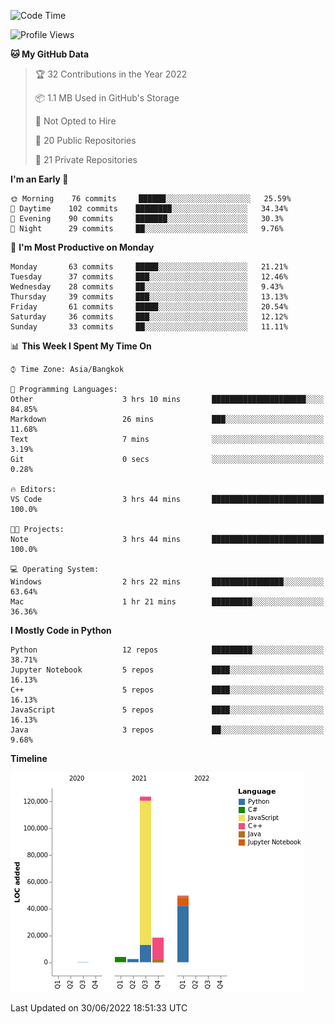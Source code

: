 <!--START_SECTION:waka-->
![Code Time](http://img.shields.io/badge/Code%20Time-0%20secs-blue)

![Profile Views](http://img.shields.io/badge/Profile%20Views-7-blue)

**🐱 My GitHub Data** 

> 🏆 32 Contributions in the Year 2022
 > 
> 📦 1.1 MB Used in GitHub's Storage 
 > 
> 🚫 Not Opted to Hire
 > 
> 📜 20 Public Repositories 
 > 
> 🔑 21 Private Repositories  
 > 
**I'm an Early 🐤** 

```text
🌞 Morning    76 commits     ██████░░░░░░░░░░░░░░░░░░░   25.59% 
🌆 Daytime    102 commits    ████████░░░░░░░░░░░░░░░░░   34.34% 
🌃 Evening    90 commits     ███████░░░░░░░░░░░░░░░░░░   30.3% 
🌙 Night      29 commits     ██░░░░░░░░░░░░░░░░░░░░░░░   9.76%

```
📅 **I'm Most Productive on Monday** 

```text
Monday       63 commits     █████░░░░░░░░░░░░░░░░░░░░   21.21% 
Tuesday      37 commits     ███░░░░░░░░░░░░░░░░░░░░░░   12.46% 
Wednesday    28 commits     ██░░░░░░░░░░░░░░░░░░░░░░░   9.43% 
Thursday     39 commits     ███░░░░░░░░░░░░░░░░░░░░░░   13.13% 
Friday       61 commits     █████░░░░░░░░░░░░░░░░░░░░   20.54% 
Saturday     36 commits     ███░░░░░░░░░░░░░░░░░░░░░░   12.12% 
Sunday       33 commits     ██░░░░░░░░░░░░░░░░░░░░░░░   11.11%

```


📊 **This Week I Spent My Time On** 

```text
⌚︎ Time Zone: Asia/Bangkok

💬 Programming Languages: 
Other                    3 hrs 10 mins       █████████████████████░░░░   84.85% 
Markdown                 26 mins             ███░░░░░░░░░░░░░░░░░░░░░░   11.68% 
Text                     7 mins              ░░░░░░░░░░░░░░░░░░░░░░░░░   3.19% 
Git                      0 secs              ░░░░░░░░░░░░░░░░░░░░░░░░░   0.28%

🔥 Editors: 
VS Code                  3 hrs 44 mins       █████████████████████████   100.0%

🐱‍💻 Projects: 
Note                     3 hrs 44 mins       █████████████████████████   100.0%

💻 Operating System: 
Windows                  2 hrs 22 mins       ████████████████░░░░░░░░░   63.64% 
Mac                      1 hr 21 mins        █████████░░░░░░░░░░░░░░░░   36.36%

```

**I Mostly Code in Python** 

```text
Python                   12 repos            █████████░░░░░░░░░░░░░░░░   38.71% 
Jupyter Notebook         5 repos             ████░░░░░░░░░░░░░░░░░░░░░   16.13% 
C++                      5 repos             ████░░░░░░░░░░░░░░░░░░░░░   16.13% 
JavaScript               5 repos             ████░░░░░░░░░░░░░░░░░░░░░   16.13% 
Java                     3 repos             ██░░░░░░░░░░░░░░░░░░░░░░░   9.68%

```


**Timeline**

![Chart not found](https://raw.githubusercontent.com/pntt3011/pntt3011/main/charts/bar_graph.png) 


 Last Updated on 30/06/2022 18:51:33 UTC
<!--END_SECTION:waka-->

